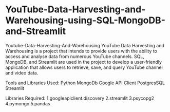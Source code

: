 # YouTube-Data-Harvesting-and-Warehousing-using-SQL-MongoDB-and-Streamlit

Youtube-Data-Harvesting-And-Warehousing YouTube Data Harvesting and Warehousing is a project that intends to provide users with the ability to access and analyse data from numerous YouTube channels. SQL, MongoDB, and Streamlit are used in the project to develop a user-friendly application that allows users to retrieve, save, and query YouTube channel and video data.

Tools and Libraries Used:
Python 
MongoDb
Google API Client
PostgresSQL
Streamlit

Libraries Required:
1.googleapiclient.discovery
2.streamlit
3.psycopg2
4.pymongo
5.pandas

